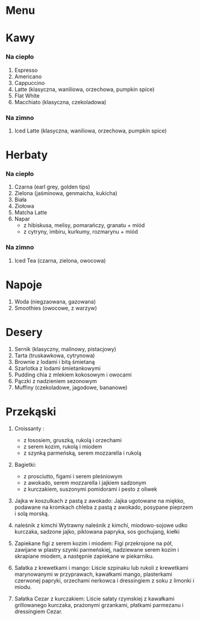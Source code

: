 # Menu

# Kawy

### Na ciepło
1. Espresso
2. Americano
3. Cappuccino
4. Latte (klasyczna, waniliowa, orzechowa, pumpkin spice)
5. Flat White
6. Macchiato (klasyczna, czekoladowa)
### Na zimno
1. Iced Latte (klasyczna, waniliowa, orzechowa, pumpkin spice)

# Herbaty
### Na ciepło
1. Czarna (earl grey, golden tips)
2. Zielona (jaśminowa, genmaicha, kukicha)
3. Biała
4. Ziołowa
5. Matcha Latte
6. Napar
   - z hibiskusa, melisy, pomarańczy, granatu + miód
   - z cytryny, imbiru, kurkumy, rozmarynu + miód
### Na zimno
1. Iced Tea (czarna, zielona, owocowa)

# Napoje
1. Woda (niegzaowana, gazowana)
2. Smoothies (owocowe, z warzyw)


# Desery
1. Sernik (klasyczny, malinowy, pistacjowy)
2. Tarta (truskawkowa, cytrynowa)
3. Brownie z lodami i bitą śmietaną
4. Szarlotka z lodami śmietankowymi
5. Pudding chia z mlekiem kokosowym i owocami
6. Pączki z nadzieniem sezonowym
7. Muffiny (czekoladowe, jagodowe, bananowe)

# Przekąski
1. Croissanty :
   - z łososiem, gruszką, rukolą i orzechami
   - z serem kozim, rukolą i miodem
   - z szynką parmeńską, serem mozzarella i rukolą
  
2. Bagietki:
   - z prosciutto, figami i serem pleśniowym
   - z awokado, serem mozzarella i jajkiem sadzonym
   - z kurczakiem, suszonymi pomidorami i pesto z oliwek

3. Jajka w koszulkach z pastą z awokado:
   Jajka ugotowane na miękko, podawane na kromkach chleba z pastą z awokado, posypane pieprzem i solą morską.

4. naleśnik z kimchi
   Wytrawny naleśnik z kimchi, miodowo-sojowe udko kurczaka, sadzone jajko, piklowana papryka, sos gochujang, kiełki

6. Zapiekane figi z serem kozim i miodem:
   Figi przekrojone na pół, zawijane w plastry szynki parmeńskiej, nadziewane serem kozim i skrapiane miodem, a następnie zapiekane w piekarniku.

7. Sałatka z krewetkami i mango: 
    Liście szpinaku lub rukoli z krewetkami marynowanymi w przyprawach, kawałkami mango, plasterkami czerwonej papryki, orzechami nerkowca i dressingiem z soku z limonki i miodu.

8. Sałatka Cezar z kurczakiem:
   Liście sałaty rzymskiej z kawałkami grillowanego kurczaka, prażonymi grzankami, płatkami parmezanu i dressingiem Cezar.


